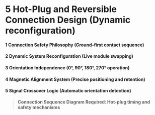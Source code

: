 # 5 Hot-Plug and Reversible Connection Design (Dynamic reconfiguration)


#### 1 Connection Safety Philosophy (Ground-first contact sequence)


#### 2 Dynamic System Reconfiguration (Live module swapping)


#### 3 Orientation Independence (0°, 90°, 180°, 270° operation)


#### 4 Magnetic Alignment System (Precise positioning and retention)


#### 5 Signal Crossover Logic (Automatic orientation detection)


> **Connection Sequence Diagram Required: Hot-plug timing and safety mechanisms**

